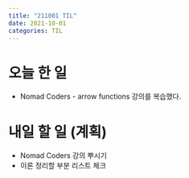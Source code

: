 ```yaml
---
title: "211001 TIL"
date: 2021-10-01
categories: TIL
---
```

# 오늘 한 일

- Nomad Coders - arrow functions 강의를 복습했다.

# 내일 할 일 (계획)

- Nomad Coders 강의 뿌시기
- 이론 정리할 부분 리스트 체크

